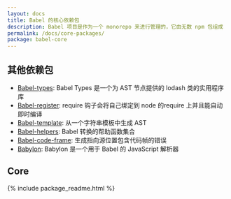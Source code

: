 ```yaml
---
layout: docs
title: Babel 的核心依赖包
description: Babel 项目是作为一个 monorepo 来进行管理的，它由无数 npm 包组成
permalink: /docs/core-packages/
package: babel-core
---
```


## 其他依赖包

* [Babel-types](babel-types/): Babel Types 是一个为 AST 节点提供的 lodash 类的实用程序库
* [Babel-register](/docs/usage/babel-register/): require 钩子会将自己绑定到 node 的require 上并且能自动即时编译
* [Babel-template](babel-template/): 从一个字符串模板中生成 AST
* [Babel-helpers](babel-helpers/): Babel 转换的帮助函数集合
* [Babel-code-frame](babel-code-frame/): 生成指向源位置包含代码帧的错误
* [Babylon](babylon/): Babylon 是一个用于 Babel 的 JavaScript 解析器

## Core

{% include package_readme.html %}
